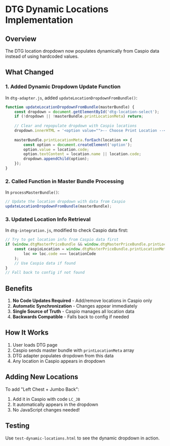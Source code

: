 # DTG Dynamic Locations Implementation

## Overview
The DTG location dropdown now populates dynamically from Caspio data instead of using hardcoded values.

## What Changed

### 1. Added Dynamic Dropdown Update Function
In `dtg-adapter.js`, added `updateLocationDropdownFromBundle()`:
```javascript
function updateLocationDropdownFromBundle(masterBundle) {
    const dropdown = document.getElementById('dtg-location-select');
    if (!dropdown || !masterBundle.printLocationMeta) return;
    
    // Clear and repopulate dropdown with Caspio locations
    dropdown.innerHTML = '<option value="">-- Choose Print Location --</option>';
    
    masterBundle.printLocationMeta.forEach(location => {
        const option = document.createElement('option');
        option.value = location.code;
        option.textContent = location.name || location.code;
        dropdown.appendChild(option);
    });
}
```

### 2. Called Function in Master Bundle Processing
In `processMasterBundle()`:
```javascript
// Update the location dropdown with data from Caspio
updateLocationDropdownFromBundle(masterBundle);
```

### 3. Updated Location Info Retrieval
In `dtg-integration.js`, modified to check Caspio data first:
```javascript
// Try to get location info from Caspio data first
if (window.dtgMasterPriceBundle && window.dtgMasterPriceBundle.printLocationMeta) {
    const caspioLocation = window.dtgMasterPriceBundle.printLocationMeta.find(
        loc => loc.code === locationCode
    );
    // Use Caspio data if found
}
// Fall back to config if not found
```

## Benefits

1. **No Code Updates Required** - Add/remove locations in Caspio only
2. **Automatic Synchronization** - Changes appear immediately
3. **Single Source of Truth** - Caspio manages all location data
4. **Backwards Compatible** - Falls back to config if needed

## How It Works

1. User loads DTG page
2. Caspio sends master bundle with `printLocationMeta` array
3. DTG adapter populates dropdown from this data
4. Any location in Caspio appears in dropdown

## Adding New Locations

To add "Left Chest + Jumbo Back":
1. Add it in Caspio with code `LC_JB`
2. It automatically appears in the dropdown
3. No JavaScript changes needed!

## Testing
Use `test-dynamic-locations.html` to see the dynamic dropdown in action.